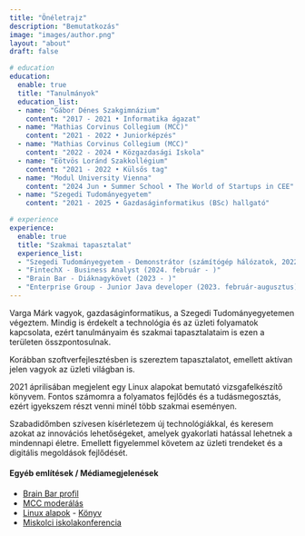 ```yaml
---
title: "Önéletrajz"
description: "Bemutatkozás"
image: "images/author.png"
layout: "about"
draft: false

# education
education:
  enable: true
  title: "Tanulmányok"
  education_list:
  - name: "Gábor Dénes Szakgimnázium"
    content: "2017 - 2021 • Informatika ágazat"
  - name: "Mathias Corvinus Collegium (MCC)"
    content: "2021 - 2022 • Juniorképzés"
  - name: "Mathias Corvinus Collegium (MCC)"
    content: "2022 - 2024 • Közgazdasági Iskola"
  - name: "Eötvös Loránd Szakkollégium"
    content: "2021 - 2022 • Külsős tag"
  - name: "Modul University Vienna"
    content: "2024 Jun • Summer School • The World of Startups in CEE"
  - name: "Szegedi Tudományegyetem"
    content: "2021 - 2025 • Gazdaságinformatikus (BSc) hallgató"

# experience
experience:
  enable: true
  title: "Szakmai tapasztalat"
  experience_list:
  - "Szegedi Tudományegyetem - Demonstrátor (számítógép hálózatok, 2022 ősz)"
  - "FintechX - Business Analyst (2024. február - )"
  - "Brain Bar - Diáknagykövet (2023 - )"
  - "Enterprise Group - Junior Java developer (2023. február-augusztus)"
---
```


Varga Márk vagyok, gazdaságinformatikus, a Szegedi Tudományegyetemen végeztem. Mindig is érdekelt a technológia és az üzleti folyamatok kapcsolata, ezért tanulmányaim és szakmai tapasztalataim is ezen a területen összpontosulnak.

Korábban szoftverfejlesztésben is szereztem tapasztalatot, emellett aktívan jelen vagyok az üzleti világban is.

2021 áprilisában megjelent egy Linux alapokat bemutató vizsgafelkészítő könyvem. Fontos számomra a folyamatos fejlődés és a tudásmegosztás, ezért igyekszem részt venni minél több szakmai eseményen.

Szabadidőmben szívesen kísérletezem új technológiákkal, és keresem azokat az innovációs lehetőségeket, amelyek gyakorlati hatással lehetnek a mindennapi életre. Emellett figyelemmel követem az üzleti trendeket és a digitális megoldások fejlődését.

#### Egyéb említések / Médiamegjelenések
- [Brain Bar profil](https://brainbar.com/munkatars/varga-mark)
- [MCC moderálás](https://mcc.hu/hir/migracio-es-antiszemitizmus-nyugaton)
- [Linux alapok](https://archivum.gdszeged.hu/index.php/VargaMark_202103) - [Könyv](https://rukkola.hu/termek/linux-alapok/)
- [Miskolci iskolakonferencia](https://mcc.ro/hir/miskolci-iskolakonferencias-elmenyek)


